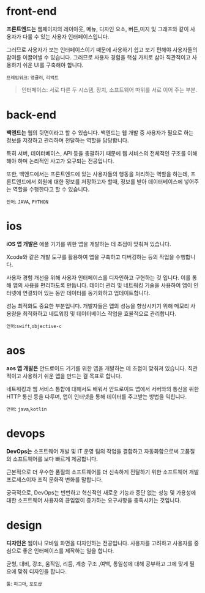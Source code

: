 # front-end
**프론트엔드는** 웹페이지의 레이아웃, 메뉴, 디자인 요소, 버튼,미지 및 그래프와 같이 사용자가 다룰 수 있는 사용자 인터페이스입니다.

그러므로 사용자가 보는 인터페이스이기 때문에 사용하기 쉽고 보기 편해야 사용자들의 참여를 이끌어낼 수 있습니다. 그러므로 사용자 경험을 핵심 가치로 삼아 직관적이고 사용하기 쉬운 UI를 구축해야 합니다.

`프레임워크`: `앵귤러`, `리액트`
>인터페이스: 서로 다른 두 시스템, 장치, 소프트웨어 따위를 서로 이어 주는 부분.
# back-end
**백엔드는** 웹의 뒷면이라고 할 수 있습니다. 백엔드는 웹 개발 중 사용자가 필요로 하는 정보를 저장하고 관리하며 전달하는 역할을 담당합니다. 

특히 서버, 데이터베이스, API 등을 총괄하기 때문에 웹 서비스의 전체적인 구조를 이해해야 하며 논리적인 사고가 요구되는 전공입니다. 

또한, 백엔드에서는 프론트엔드에 있는 사용자들의 행동을 처리하는 역할을 하는데, 프론트엔드에서 회원에 대한 정보를 저장하고자 할때, 정보를 받아 데이터베이스에 넣어주는 역할을 수행한다고 할 수 있습니다.

`언어`: `JAVA`, `PYTHON`
# ios
**iOS 앱 개발은** 애플 기기를 위한 앱을 개발하는 데 초점이 맞춰져 있습니다.

Xcode와 같은 개발 도구를 활용하여 앱을 구축하고 디버깅하는 등의 작업을 수행합니다.

사용자 경험 개선을 위해 사용자 인터페이스를 디자인하고 구현하는 것 입니다. 이를 통해 앱의 사용을 편리하도록 만듭니다. 데이터 관리 및 네트워킹 기술을 사용하여 앱이 인터넷에 연결되어 있는 동안 데이터를 동기화하고 업데이트합니다.

성능 최적화도 중요한 부분입니다. 개발자들은 앱의 성능을 향상시키기 위해 메모리 사용량을 최적화하고 네트워킹 및 데이터베이스 작업을 효율적으로 관리합니다.

`언어`:`swift`,`objective-c`
# aos
**aos 앱 개발은** 안드로이드 기기를 위한 앱을 개발하는 데 초점이 맞춰져 있습니다. 직관적이고 사용하기 쉬운 앱을 만드는 걸 목표로 합니다.

네트워킹과 웹 서비스 통합에 대해서도 배워서 안드로이드 앱에서 서버와의 통신을 위한 HTTP 통신 등을 다루며, 앱이 인터넷을 통해 데이터를 주고받는 방법을 익힙니다.

`언어`: `java`,`kotlin`
# devops
**DevOps는** 소프트웨어 개발 및 IT 운영 팀의 작업을 결합하고 자동화함으로써 고품질의 소프트웨어를 보다 빠르게 제공합니다.

근본적으로 더 우수한 품질의 소프트웨어를 더 신속하게 전달하기 위한 소프트웨어 개발 프로세스이자 조직 문화적 변화를 말합니다.

궁극적으로, DevOps는 빈번하고 혁신적인 새로운 기능과 중단 없는 성능 및 가용성에 대한 소프트웨어 사용자의 끊임없이 증가하는 요구사항을 충족시키는 것입니다.
# design
**디자인은** 웹이나 모바일 화면을 디자인하는 전공입니다. 사용자를 고려하고 사용자를 중심으로 좋은 인터페이스를 제작하는 일을 합니다.

균형, 대비, 강조, 움직임, 리듬, 계층 구조 ,여백, 통일성에 대해 공부하고 그에 맞게 필요에 맞춰 디자인을 합니다.

`툴`: `피그마`, `포토샵`